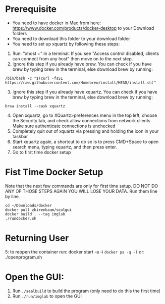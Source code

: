 # Prerequisite
* You need to have docker in Mac from here: https://www.docker.com/products/docker-desktop to your Download folders
* You need to download this folder to your download folder
* You need to set up xquartz by following these steps:
1. Run: "xhost +" in a terminal. If you see "Access control disabled, clients can connect from any host" then move on to the next step.
2. Ignore this step if you already have brew. You can check if you have brew by typing brew in the terminal, else download brew by running:
```
/bin/bash -c "$(curl -fsSL https://raw.githubusercontent.com/Homebrew/install/HEAD/install.sh)"
```
3. Ignore this step if you already have xquartz. You can check if you have brew by typing brew in the terminal, else download brew by running:
```
brew install --cask xquartz
``` 
4. Open xquartz, go to XQuartz>preferences menu in the top left, choose the Security tab, and check allow connections from network clients. 
Make sure authenticate connections is unchecked
5. Completely quit out of xquartz via pressing and holding the icon in your taskbar
6. Start xquartz again, a shortcut to do so is to press CMD+Space to open search menu, typing xquartz, and then press enter.
7. Go to first time docker setup

# Fist Time Docker Setup
Note that the next few commands are only for first time setup. DO NOT DO ANY OF THOSE STEPS AGAIN YOU WILL LOSE YOUR DATA.
Run them line by line.
```
cd ~/Downloads/docker
docker pull zbirenbaum/sealgui
docker build . --tag imglab
./rundocker.sh
```

# Returning User
5: to reopen the container run:
docker start -a -i `docker ps -q -l`
or:
./openprogram.sh

# Open the GUI:
1. Run `./sealbuild` to build the program (only need to do this the first time)
2. Run `./run/imglab` to open the GUI
